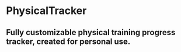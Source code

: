 # PhysicalTracker

## Fully customizable physical training progress tracker, created for personal use.
